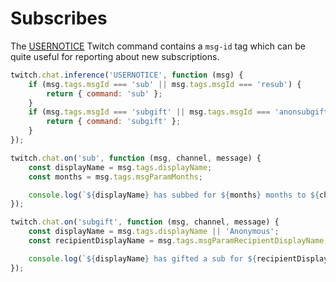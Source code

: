 # Subscribes

The [USERNOTICE](https://dev.twitch.tv/docs/irc/commands/#usernotice-twitch-commands) Twitch command contains a `msg-id` tag which can be quite useful for reporting about new subscriptions.

```javascript
twitch.chat.inference('USERNOTICE', function (msg) {
    if (msg.tags.msgId === 'sub' || msg.tags.msgId === 'resub') {
        return { command: 'sub' };
    }
    if (msg.tags.msgId === 'subgift' || msg.tags.msgId === 'anonsubgift') {
        return { command: 'subgift' };
    }
});

twitch.chat.on('sub', function (msg, channel, message) {
    const displayName = msg.tags.displayName;
    const months = msg.tags.msgParamMonths;

    console.log(`${displayName} has subbed for ${months} months to ${channel} and said: "${message}"!`);
});

twitch.chat.on('subgift', function (msg, channel, message) {
    const displayName = msg.tags.displayName || 'Anonymous';
    const recipientDisplayName = msg.tags.msgParamRecipientDisplayName;

    console.log(`${displayName} has gifted a sub for ${recipientDisplayName} to ${channel} and said: "${message}"!`);
});
```

